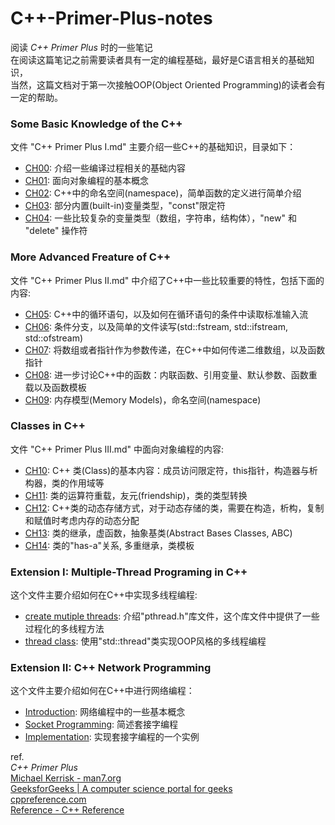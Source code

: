 # C++-Primer-Plus-notes
阅读 *C++ Primer Plus* 时的一些笔记  
在阅读这篇笔记之前需要读者具有一定的编程基础，最好是C语言相关的基础知识，  
当然，这篇文档对于第一次接触OOP(Object Oriented Programming)的读者会有一定的帮助。
### Some Basic Knowledge of the C++  
文件 "C++ Primer Plus I.md" 主要介绍一些C++的基础知识，目录如下：
- [CH00](./C++%20Primer%20Plus.%20I.md#ch00): 介绍一些编译过程相关的基础内容
- [CH01](./C++%20Primer%20Plus.%20I.md#ch01): 面向对象编程的基本概念
- [CH02](./C++%20Primer%20Plus.%20I.md#ch02): C++中的命名空间(namespace)，简单函数的定义进行简单介绍
- [CH03](./C++%20Primer%20Plus.%20I.md#ch03): 部分内置(built-in)变量类型，"const"限定符 
- [CH04](./C++%20Primer%20Plus.%20I.md#ch04): 一些比较复杂的变量类型（数组，字符串，结构体），"new" 和 "delete" 操作符
### More Advanced Freature of C++
文件 "C++ Primer Plus II.md" 中介绍了C++中一些比较重要的特性，包括下面的内容:
- [CH05](./C++%20Primer%20Plus.%20II.md#ch05): C++中的循环语句，以及如何在循环语句的条件中读取标准输入流  
- [CH06](./C++%20Primer%20Plus.%20II.md#ch06): 条件分支，以及简单的文件读写(std::fstream, std::ifstream, std::ofstream)
- [CH07](./C++%20Primer%20Plus.%20II.md#ch07): 将数组或者指针作为参数传递，在C++中如何传递二维数组，以及函数指针
- [CH08](./C++%20Primer%20Plus.%20II.md#ch08): 进一步讨论C++中的函数：内联函数、引用变量、默认参数、函数重载以及函数模板
- [CH09](./C++%20Primer%20Plus.%20II.md#ch09): 内存模型(Memory Models)，命名空间(namespace)
### Classes in C++
文件 "C++ Primer Plus III.md" 中面向对象编程的内容:
- [CH10](./C++%20Primer%20Plus.%20III.md#ch10): C++ 类(Class)的基本内容：成员访问限定符，this指针，构造器与析构器，类的作用域等
- [CH11](./C++%20Primer%20Plus.%20III.md#ch11): 类的运算符重载，友元(friendship)，类的类型转换
- [CH12](./C++%20Primer%20Plus.%20III.md#ch12): C++类的动态存储方式，对于动态存储的类，需要在构造，析构，复制和赋值时考虑内存的动态分配
- [CH13](./C++%20Primer%20Plus.%20III.md#ch13): 类的继承，虚函数，抽象基类(Abstract Bases Classes, ABC)
- [CH14](./C++%20Primer%20Plus.%20III.md#ch14): 类的"has-a"关系, 多重继承，类模板
  
### Extension I: Multiple-Thread Programing in C++  
这个文件主要介绍如何在C++中实现多线程编程:  
- [create mutiple threads](./Extension%20I:%20Mutiple-Thread%20Programming%20in%20C++.md#create_thread): 介绍"pthread.h"库文件，这个库文件中提供了一些过程化的多线程方法    
- [thread class](./Extension%20I:%20Mutiple-Thread%20Programming%20in%20C++.md#thread_class): 使用"std::thread"类实现OOP风格的多线程编程
  
### Extension II: C++ Network Programming
这个文件主要介绍如何在C++中进行网络编程：
- [Introduction](./Extension%20II:%20C++%20Network%20Programming.md#introduction): 网络编程中的一些基本概念  
- [Socket Programming](./Extension%20II:%20C++%20Network%20Programming.md#socket): 简述套接字编程  
- [Implementation](./Extension%20II:%20C++%20Network%20Programming.md#implementation): 实现套接字编程的一个实例  
  
ref.  
*C++ Primer Plus*  
[Michael Kerrisk - man7.org](https://man7.org/index.html)  
[GeeksforGeeks | A computer science portal for geeks](https://www.geeksforgeeks.org/)  
[cppreference.com](https://en.cppreference.com/w/)  
[Reference - C++ Reference](http://www.cplusplus.com/reference/)
